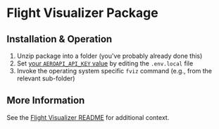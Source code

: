 # Flight Visualizer Package

## Installation & Operation
1. Unzip package into a folder (you've probably already done this)
2. Set [your `AEROAPI_API_KEY` value](https://flightaware.com/commercial/aeroapi/) by editing the `.env.local` file 
3. Invoke the operating system specific `fviz` command (e.g., from the relevant sub-folder)

## More Information
See the [Flight Visualizer README](https://github.com/noodnik2/flightvisualizer#readme) for additional context.

